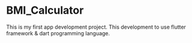 # BMI_Calculator
This is my first app development project. This development to use flutter framework &amp; dart programming language. 
